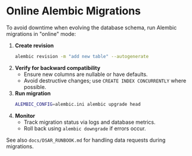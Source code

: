 # Online Alembic Migrations

To avoid downtime when evolving the database schema, run Alembic migrations in
"online" mode:

1. **Create revision**
   ```bash
   alembic revision -m "add new table" --autogenerate
   ```
2. **Verify for backward compatibility**
   - Ensure new columns are nullable or have defaults.
   - Avoid destructive changes; use `CREATE INDEX CONCURRENTLY` where possible.
3. **Run migration**
   ```bash
   ALEMBIC_CONFIG=alembic.ini alembic upgrade head
   ```
4. **Monitor**
   - Track migration status via logs and database metrics.
   - Roll back using `alembic downgrade` if errors occur.

See also `docs/DSAR_RUNBOOK.md` for handling data requests during migrations.

